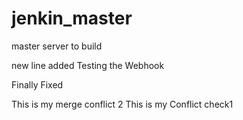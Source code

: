 # jenkin_master

master server to build

new line added
Testing the Webhook

Finally Fixed

This is my merge conflict 2
This is my Conflict check1
